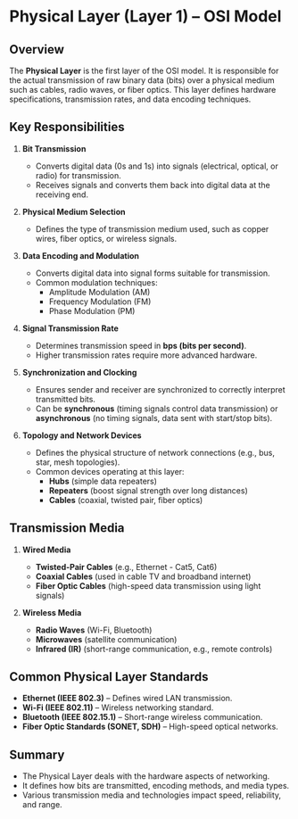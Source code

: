 # Physical Layer (Layer 1) – OSI Model  

## Overview  

The **Physical Layer** is the first layer of the OSI model. It is responsible for the actual transmission of raw binary data (bits) over a physical medium such as cables, radio waves, or fiber optics. This layer defines hardware specifications, transmission rates, and data encoding techniques.  

## Key Responsibilities  

1. **Bit Transmission**  
   - Converts digital data (0s and 1s) into signals (electrical, optical, or radio) for transmission.  
   - Receives signals and converts them back into digital data at the receiving end.  

2. **Physical Medium Selection**  
   - Defines the type of transmission medium used, such as copper wires, fiber optics, or wireless signals.  

3. **Data Encoding and Modulation**  
   - Converts digital data into signal forms suitable for transmission.  
   - Common modulation techniques:  
     - Amplitude Modulation (AM)  
     - Frequency Modulation (FM)  
     - Phase Modulation (PM)  

4. **Signal Transmission Rate**  
   - Determines transmission speed in **bps (bits per second)**.  
   - Higher transmission rates require more advanced hardware.  

5. **Synchronization and Clocking**  
   - Ensures sender and receiver are synchronized to correctly interpret transmitted bits.  
   - Can be **synchronous** (timing signals control data transmission) or **asynchronous** (no timing signals, data sent with start/stop bits).  

6. **Topology and Network Devices**  
   - Defines the physical structure of network connections (e.g., bus, star, mesh topologies).  
   - Common devices operating at this layer:  
     - **Hubs** (simple data repeaters)  
     - **Repeaters** (boost signal strength over long distances)  
     - **Cables** (coaxial, twisted pair, fiber optics)  

## Transmission Media  

1. **Wired Media**  
   - **Twisted-Pair Cables** (e.g., Ethernet - Cat5, Cat6)  
   - **Coaxial Cables** (used in cable TV and broadband internet)  
   - **Fiber Optic Cables** (high-speed data transmission using light signals)  

2. **Wireless Media**  
   - **Radio Waves** (Wi-Fi, Bluetooth)  
   - **Microwaves** (satellite communication)  
   - **Infrared (IR)** (short-range communication, e.g., remote controls)  

## Common Physical Layer Standards  

- **Ethernet (IEEE 802.3)** – Defines wired LAN transmission.  
- **Wi-Fi (IEEE 802.11)** – Wireless networking standard.  
- **Bluetooth (IEEE 802.15.1)** – Short-range wireless communication.  
- **Fiber Optic Standards (SONET, SDH)** – High-speed optical networks.  

## Summary  

- The Physical Layer deals with the hardware aspects of networking.  
- It defines how bits are transmitted, encoding methods, and media types.  
- Various transmission media and technologies impact speed, reliability, and range.  


